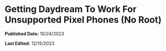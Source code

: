 <h1 align="left">Getting Daydream To Work For Unsupported Pixel Phones (No Root)</h1>


**Published Date:** 10/24/2023

**Last Edited:** 12/15/2023
<br>
<br>
<br>
<br>



